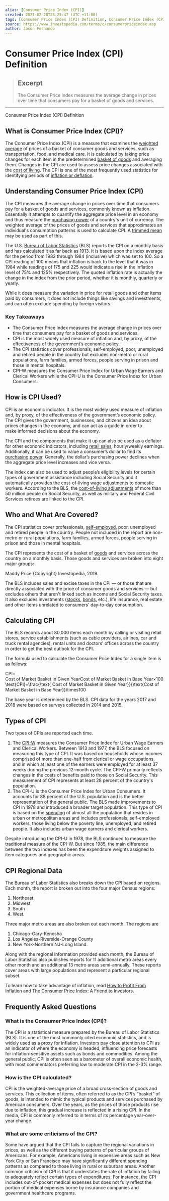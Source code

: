 ```yaml
---
alias: [Consumer Price Index (CPI)]
created: 2021-02-28T23:25:47 (UTC +11:00)
tags: [Consumer Price Index (CPI) Definition, Consumer Price Index (CPI) Definition]
source: https://www.investopedia.com/terms/c/consumerpriceindex.asp
author: Jason Fernando
---
```


# Consumer Price Index (CPI) Definition

> ## Excerpt
> The Consumer Price Index measures the average change in prices over time that consumers pay for a basket of goods and services.

---

Consumer Price Index (CPI) Definition
## What is Consumer Price Index (CPI)?

The Consumer Price Index (CPI) is a measure that examines the [weighted average](https://www.investopedia.com/terms/w/weightedaverage.asp) of prices of a basket of consumer goods and services, such as transportation, food, and medical care. It is calculated by taking price changes for each item in the predetermined [basket of goods](https://www.investopedia.com/terms/b/basket_of_goods.asp) and averaging them. Changes in the CPI are used to assess price changes associated with the [cost of living](https://www.investopedia.com/terms/c/cost-of-living.asp). The CPI is one of the most frequently used statistics for identifying periods of [inflation or deflation](https://www.investopedia.com/ask/answers/111414/what-difference-between-inflation-and-deflation.asp).

## Understanding Consumer Price Index (CPI)

The CPI measures the average change in prices over time that consumers pay for a basket of goods and services, commonly known as inflation. Essentially it attempts to quantify the aggregate price level in an economy and thus measure the [purchasing power](https://www.investopedia.com/terms/p/purchasingpower.asp) of a country's unit of currency. The weighted average of the prices of goods and services that approximates an individual's consumption patterns is used to calculate CPI. A [trimmed mean](https://www.investopedia.com/terms/t/trimmed_mean.asp) may be used as part of this.

The U.S. [Bureau of Labor Statistics](https://www.investopedia.com/terms/b/bls.asp) (BLS) reports the CPI on a monthly basis and has calculated it as far back as 1913. It is based upon the index average for the period from 1982 through 1984 (inclusive) which was set to 100. So a CPI reading of 100 means that inflation is back to the level that it was in 1984 while readings of 175 and 225 would indicate a rise in the inflation level of 75% and 125% respectively. The quoted inflation rate is actually the change in the index from the prior period, whether it is monthly, quarterly or yearly.

While it does measure the variation in price for retail goods and other items paid by consumers, it does not include things like savings and investments, and can often exclude spending by foreign visitors. 

### Key Takeaways

-   The Consumer Price Index measures the average change in prices over time that consumers pay for a basket of goods and services.
-   CPI is the most widely used measure of inflation and, by proxy, of the effectiveness of the government’s economic policy.
-   The CPI statistics cover professionals, self-employed, poor, unemployed and retired people in the country but excludes non-metro or rural populations, farm families, armed forces, people serving in prison and those in mental hospitals.
-   CPI-W measures the Consumer Price Index for Urban Wage Earners and Clerical Workers while the CPI-U is the Consumer Price Index for Urban Consumers.

## How is CPI Used?

CPI is an economic indicator. It is the most widely used measure of inflation and, by proxy, of the effectiveness of the government’s economic policy. The CPI gives the government, businesses, and citizens an idea about prices changes in the economy, and can act as a guide in order to make informed decisions about the economy. 

The CPI and the components that make it up can also be used as a deflator for other economic indicators, including [retail sales](https://www.investopedia.com/terms/r/retail-sales.asp), hourly/weekly earnings. Additionally, it can be used to value a consumer’s dollar to find its [purchasing power](https://www.investopedia.com/terms/p/purchasingpower.asp). Generally, the dollar’s purchasing power declines when the aggregate price level increases and vice versa. 

The index can also be used to adjust people’s eligibility levels for certain types of government assistance including Social Security and it automatically provides the cost-of-living wage adjustments to domestic workers. According to the BLS, the [cost-of-living adjustments](https://www.investopedia.com/terms/c/cola.asp) of more than 50 million people on Social Security, as well as military and Federal Civil Services retirees are linked to the CPI. 

## Who and What Are Covered?

The CPI statistics cover professionals, [self-employed](https://www.investopedia.com/terms/s/self-employed.asp), poor, unemployed and retired people in the country. People not included in the report are non-metro or rural populations, farm families, armed forces, people serving in prison and those in mental hospitals.

The CPI represents the cost of a basket of [goods](https://www.investopedia.com/terms/c/consumer-goods.asp) and services across the country on a monthly basis. Those goods and services are broken into eight major groups:

Maddy Price {Copyright} Investopedia, 2019.

The BLS includes sales and excise taxes in the CPI — or those that are directly associated with the price of consumer goods and services — but excludes others that aren't linked such as income and Social Security taxes. It also excludes investments ([stocks](https://www.investopedia.com/terms/s/stock.asp), [bonds](https://www.investopedia.com/terms/b/bond.asp), etc.), life insurance, real estate and other items unrelated to consumers' day-to-day consumption.  

## Calculating CPI 

The BLS records about 80,000 items each month by calling or visiting retail stores, service establishments (such as cable providers, airlines, car and truck rental agencies), rental units and doctors’ offices across the country in order to get the best outlook for the CPI. 

The formula used to calculate the Consumer Price Index for a single item is as follows:

CPI\= Cost of Market Basket in Given YearCost of Market Basket in Base Year×100\\text{CPI}=\\frac{\\text{ Cost of Market Basket in Given Year}}{\\text{Cost of Market Basket in Base Year}}\\times100

The base year is determined by the BLS. CPI data for the years 2017 and 2018 were based on surveys collected in 2014 and 2015. 

## Types of CPI

Two types of CPIs are reported each time.

1.  The [CPI-W](https://www.investopedia.com/terms/c/cpi-w.asp) measures the Consumer Price Index for Urban Wage Earners and Clerical Workers. Between 1913 and 1977, the BLS focused on measuring this type of CPI. It was based on households whose incomes comprised of more than one-half from clerical or wage occupations, and in which at least one of the earners were employed for at least 37 weeks during the previous 12-month cycle. The CPI-W primarily reflects changes in the costs of benefits paid to those on Social Security. This measurement of CPI represents at least 28 percent of the country's population.
2.  The CPI-U is the Consumer Price Index for Urban Consumers. It accounts for 88 percent of the U.S. population and is the better representation of the general public. The BLS made improvements to CPI in 1978 and introduced a broader target population. This type of CPI is based on the [spending](https://www.investopedia.com/terms/c/consumer-spending.asp) of almost all the population that resides in urban or metropolitan areas and includes professionals, self-employed workers, those living below the poverty line, unemployed, and retired people. It also includes urban wage earners and clerical workers.

Despite introducing the CPI-U in 1978, the BLS continued to measure the traditional measure of the CPI-W. But since 1985, the main difference between the two indexes has been the expenditure weights assigned to item categories and geographic areas.

## CPI Regional Data

The Bureau of Labor Statistics also breaks down the CPI based on regions. Each month, the report is broken out into the four major Census regions:

1.  Northeast
2.  Midwest
3.  South
4.  West.

Three major metro areas are also broken out each month. The regions are

1.  Chicago-Gary-Kenosha
2.  Los Angeles-Riverside-Orange County
3.  New York-Northern NJ-Long Island.

Along with the regional information provided each month, the Bureau of Labor Statistics also publishes reports for 11 additional metro areas every other month and an additional 13 metro areas semi-annually. These reports cover areas with large populations and represent a particular regional subset.

To learn how to take advantage of inflation, read [How to Profit From Inflation](https://www.investopedia.com/articles/investing/080813/how-profit-inflation.asp) and [The Consumer Price Index: A Friend to Investors](https://www.investopedia.com/articles/04/102004.asp).

## Frequently Asked Questions

### What is the Consumer Price Index (CPI)?

The CPI is a statistical measure prepared by the Bureau of Labor Statistics (BLS). It is one of the most commonly cited economic statistics, and is widely used as a proxy for inflation. Investors pay close attention to CPI as an indicator of where the economy is headed, influencing price forecasts for inflation-sensitive assets such as bonds and commodities. Among the general public, CPI is often seen as a barometer of overall economic health, with most commentators preferring low to moderate CPI in the 2-3% range.

### How is the CPI calculated?

CPI is the weighted-average price of a broad cross-section of goods and services. This collection of items, often referred to as the CPI’s “basket” of goods, is intended to mimic the typical products and services purchased by American consumers. Over the years, as the prices of those products rise due to inflation, this gradual increase is reflected in a rising CPI. In the media, CPI is commonly referred to in terms of its percentage year-over-year change.

### What are some criticisms of the CPI?

Some have argued that the CPI fails to capture the regional variations in prices, as well as the different buying patterns of particular groups of Americans. For example, Americans living in expensive areas such as New York City or San Francisco may have significantly different spending patterns as compared to those living in rural or suburban areas. Another common criticism of CPI is that it understates the rate of inflation by failing to adequately reflect certain types of expenditures. For instance, the CPI includes out-of-pocket medical expenses but does not fully reflect the portion of medical expenses borne by insurance companies and government healthcare programs.
